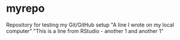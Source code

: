 # myrepo

Repository for testing my Git/GitHub setup "A line I wrote on my local computer" "This is a line from RStudio - another 1 and another 1"

